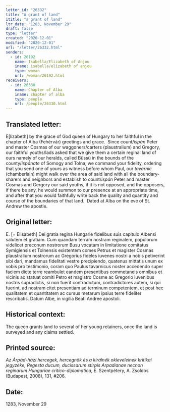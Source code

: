 ```yaml
---
letter_id: "26332"
title: "A grant of land"
ititle: "a grant of land"
ltr_date: "1283, November 29"
draft: false
type: "letter"
created: "2020-12-01"
modified: "2020-12-01"
url: "/letter/26332.html"
senders:
  - id: 26192
    name: Isabella/Elizabeth of Anjou
    iname: isabella/elizabeth of anjou
    type: woman
    url: /woman/26192.html
receivers:
  - id: 26330
    name: Chapter of Alba
    iname: chapter of alba
    type: people
    url: /people/26330.html
---
```

<h2> Translated letter:</h2><p>E[lizabeth] by the grace of God queen of Hungary to her faithful in the chapter of Alba (Fehérvár) greetings and grace.&nbsp; Since count/<i>ispán</i> Peter and master Cosmas of our waggoners/carters (plaustralium) and Gregory, our faithful youths/lads asked that we give them a certain reginal land of ours namely of our heralds, called Büssü in the bounds of the county/<i>ispánate</i> of Somogy and Tolna, we command your fidelity, ordering that you send one of yours as witness before whom Paul, our <i>tavarnic</i> (chamberlain) might walk over the area of said land with all the boundary-sharers and neighbors and establish to count/<i>ispán </i>Peter and master Cosmas and Gergory our said youths, if it is not opposed, and the opposers, if there be any, he would summon to our presence at an appropriate time, and after that you would faithfully write back the quality and quantity and course of the boundaries of that land.&nbsp; Dated at Alba on the eve of St. Andrew the apostle.</p><h2 class="mt-4"> Original letter:</h2><p><span>E. [= Elisabeth] Dei gratia regina Hungarie fidelibus suis capitulo Albensi salutem et gratiam. Cum quandam terram nostram reginalem, populorum videlicet preconum nostrorum Busu vocatam in limitatione comitatus Symigiensis et Tolnensis existentem comes Petrus et magister Cosmas plaustralium nostrorum ac Gregorius fideles iuvenes nostri a nobis petiverint sibi dari, mandamus fidelitati vestre precipiendo, quatenus mittatis unum ex vobis pro testimonio, coram quo Paulus tavarnicus noster accedendo super faciem dicte terre reambulet eandem presentibus commetaneis omnibus et vicinis ac statuat comiti Petro et magistro Cosme ac Gregorio iuvenibus nostris supradictis, si non fuerit contradictum, contradictores autem, si qui fuerint, ad nostram citet presentiam ad terminum competentem, et post hec qualitatem et quantitatem ac cursus metarum ipsius terre fideliter rescribatis. Datum Albe, in vigilia Beati Andree apostoli.&nbsp;</span></p><p></p><h2 class="mt-4"> Historical context:</h2><p><span>The queen grants land to several of her young retainers, once the land is surveyed and any claims settled.</span></p><h2 class="mt-4"> Printed source:</h2><p><i>Az Árpád-házi hercegek, hercegnök és a királnék okleveleinek kritikai jegyzéke, Regesta ducum, ducissarum stirpis Arpadianae necnon reginarum Hungariae critico-diplomatica</i>, E. Szentpétery, A. Zsoldos (Budapest, 2008),&nbsp;131, #206.</p><h2 class="mt-4"> Date:</h2>1283, November 29